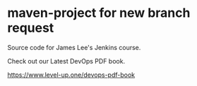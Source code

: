 # maven-project for new branch request
Source code for James Lee's Jenkins course.

Check out our Latest DevOps PDF book.

https://www.level-up.one/devops-pdf-book
